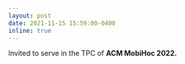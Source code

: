 ```yaml
---
layout: post
date: 2021-11-15 15:59:00-0400
inline: true
---
```


Invited to serve in the TPC of <strong>  ACM MobiHoc 2022. <strong>

